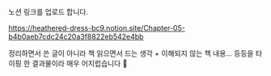 노션 링크를 업로드 합니다.

https://heathered-dress-bc9.notion.site/Chapter-05-b4b0aeb7cdc24c20a3f8822eb542e4bb

정리하면서 쓴 글이 아니라 책 읽으면서 드는 생각 + 이해되지 않는 책 내용... 등등을 타이핑 한 결과물이라 매우 어지럽습니다 🤪